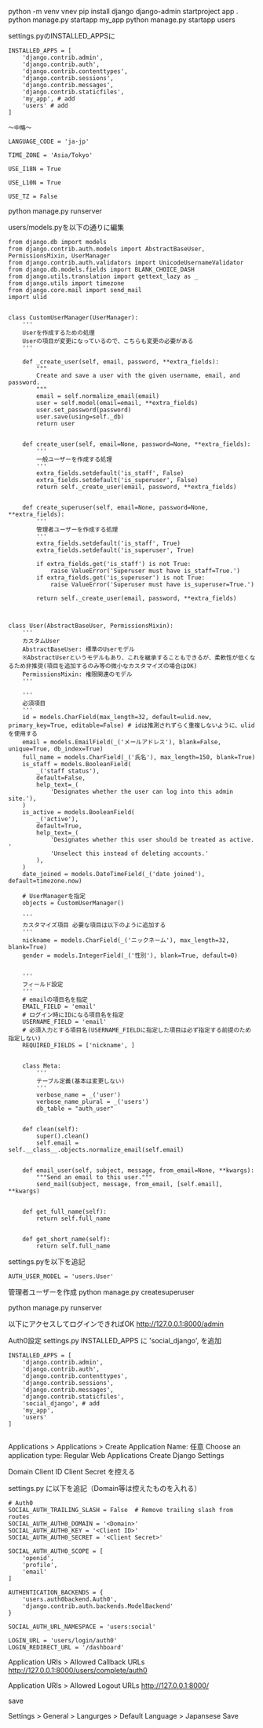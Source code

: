 python -m venv vnev
pip install django
django-admin startproject app .
python manage.py startapp my_app
python manage.py startapp users

settings.pyのINSTALLED_APPSに
```
INSTALLED_APPS = [
    'django.contrib.admin',
    'django.contrib.auth',
    'django.contrib.contenttypes',
    'django.contrib.sessions',
    'django.contrib.messages',
    'django.contrib.staticfiles',
    'my_app', # add
    'users' # add
]

～中略～

LANGUAGE_CODE = 'ja-jp' 

TIME_ZONE = 'Asia/Tokyo'

USE_I18N = True

USE_L10N = True

USE_TZ = False
```

python manage.py runserver

users/models.pyを以下の通りに編集
```
from django.db import models
from django.contrib.auth.models import AbstractBaseUser, PermissionsMixin, UserManager
from django.contrib.auth.validators import UnicodeUsernameValidator
from django.db.models.fields import BLANK_CHOICE_DASH
from django.utils.translation import gettext_lazy as _
from django.utils import timezone
from django.core.mail import send_mail
import ulid


class CustomUserManager(UserManager):
    '''
    Userを作成するための処理
    Userの項目が変更になっているので、こちらも変更の必要がある
    '''    
    
    def _create_user(self, email, password, **extra_fields):
        """
        Create and save a user with the given username, email, and password.
        """
        email = self.normalize_email(email)
        user = self.model(email=email, **extra_fields)
        user.set_password(password)
        user.save(using=self._db)
        return user
    
    
    def create_user(self, email=None, password=None, **extra_fields):
        '''
        一般ユーザーを作成する処理
        '''
        extra_fields.setdefault('is_staff', False)
        extra_fields.setdefault('is_superuser', False)
        return self._create_user(email, password, **extra_fields)
    
    
    def create_superuser(self, email=None, password=None, **extra_fields):
        '''
        管理者ユーザーを作成する処理
        '''
        extra_fields.setdefault('is_staff', True)
        extra_fields.setdefault('is_superuser', True)

        if extra_fields.get('is_staff') is not True:
            raise ValueError('Superuser must have is_staff=True.')
        if extra_fields.get('is_superuser') is not True:
            raise ValueError('Superuser must have is_superuser=True.')

        return self._create_user(email, password, **extra_fields)



class User(AbstractBaseUser, PermissionsMixin):
    '''
    カスタムUser
    AbstractBaseUser: 標準のUserモデル
    ※AbstractUserというモデルもあり、これを継承することもできるが、柔軟性が低くなるため非推奨(項目を追加するのみ等の微小なカスタマイズの場合はOK)
    PermissionsMixin: 権限関連のモデル
    '''    
    
    '''
    必須項目
    '''
    id = models.CharField(max_length=32, default=ulid.new, primary_key=True, editable=False) # idは推測されずらく重複しないように、ulidを使用する
    email = models.EmailField(_('メールアドレス'), blank=False, unique=True, db_index=True) 
    full_name = models.CharField(_('氏名'), max_length=150, blank=True)
    is_staff = models.BooleanField(
        _('staff status'),
        default=False,
        help_text=_(
            'Designates whether the user can log into this admin site.'),
    )
    is_active = models.BooleanField(
        _('active'),
        default=True,
        help_text=_(
            'Designates whether this user should be treated as active. '
            'Unselect this instead of deleting accounts.'
        ),
    )
    date_joined = models.DateTimeField(_('date joined'), default=timezone.now)
    
    # UserManagerを指定
    objects = CustomUserManager()

    '''
    カスタマイズ項目 必要な項目は以下のように追加する
    '''
    nickname = models.CharField(_('ニックネーム'), max_length=32, blank=True)
    gender = models.IntegerField(_('性別'), blank=True, default=0)
    
    
    '''
    フィールド設定
    '''
    # emailの項目名を指定
    EMAIL_FIELD = 'email'
    # ログイン時にIDになる項目名を指定
    USERNAME_FIELD = 'email'
    # 必須入力とする項目名(USERNAME_FIELDに指定した項目は必ず指定する前提のため指定しない)
    REQUIRED_FIELDS = ['nickname', ]
    
    
    class Meta:
        '''
        テーブル定義(基本は変更しない)
        '''
        verbose_name = _('user')
        verbose_name_plural = _('users')
        db_table = "auth_user"

    
    def clean(self):
        super().clean()
        self.email = self.__class__.objects.normalize_email(self.email)


    def email_user(self, subject, message, from_email=None, **kwargs):
        """Send an email to this user."""
        send_mail(subject, message, from_email, [self.email], **kwargs)


    def get_full_name(self):
        return self.full_name


    def get_short_name(self):
        return self.full_name

```

settings.pyを以下を追記
```
AUTH_USER_MODEL = 'users.User'
```

管理者ユーザーを作成
python manage.py createsuperuser

python manage.py runserver 

以下にアクセスしてログインできればOK
http://127.0.0.1:8000/admin

Auth0設定
settings.py
INSTALLED_APPS に
'social_django',
を追加
```
INSTALLED_APPS = [
    'django.contrib.admin',
    'django.contrib.auth',
    'django.contrib.contenttypes',
    'django.contrib.sessions',
    'django.contrib.messages',
    'django.contrib.staticfiles',
    'social_django', # add
    'my_app',
    'users'
]
 

```

Applications > Applications > Create Application
Name: 任意
Choose an application type: Regular Web Applications
Create
Django
Settings

Domain
Client ID
Client Secret
を控える

settings.py に以下を追記（Domain等は控えたものを入れる）
```
# Auth0
SOCIAL_AUTH_TRAILING_SLASH = False  # Remove trailing slash from routes
SOCIAL_AUTH_AUTH0_DOMAIN = '<Domain>'
SOCIAL_AUTH_AUTH0_KEY = '<Client ID>'
SOCIAL_AUTH_AUTH0_SECRET = '<Client Secret>'

SOCIAL_AUTH_AUTH0_SCOPE = [
    'openid',
    'profile',
    'email'
]

AUTHENTICATION_BACKENDS = {
    'users.auth0backend.Auth0',
    'django.contrib.auth.backends.ModelBackend'
}

SOCIAL_AUTH_URL_NAMESPACE = 'users:social'     

LOGIN_URL = 'users/login/auth0'
LOGIN_REDIRECT_URL = '/dashboard'

```

Application URIs > Allowed Callback URLs
http://127.0.0.1:8000/users/complete/auth0

Application URIs > Allowed Logout URLs
http://127.0.0.1:8000/

save

Settings > General > Langurges > Default Language > Japansese
Save

